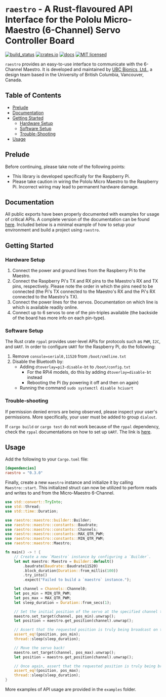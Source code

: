 # `raestro` - A Rust-flavoured API Interface for the Pololu Micro-Maestro (6-Channel) Servo Controller Board
[![build\_status](https://github.com/raunakab/raestro/actions/workflows/main.yml/badge.svg)](https://github.com/raunakab/raestro/actions/workflows/main.yml)
[![crates.io](https://meritbadge.herokuapp.com/raestro)](https://crates.io/crates/raestro)
[![docs](https://docs.rs/raestro/badge.svg)](https://docs.rs/crate/raestro)
[![MIT licensed](https://img.shields.io/badge/license-MIT-blue.svg)](LICENSE.md)

`raestro` provides an easy-to-use interface to communicate with the 6-Channel Maestro.
It is developed and maintained by [UBC Bionics, Ltd.](https://ubcbionics.com/), a design team based in the University of British Columbia, Vancouver, Canada.

## Table of Contents
- [Prelude](#Prelude)
- [Documentation](#Documentation)
- [Getting Started](#Getting-Started)
	- [Hardware Setup](#Hardware-Setup)
	- [Software Setup](#Software-Setup)
	- [Trouble-Shooting](#Trouble-Shooting)
- [Usage](#Usage)

## Prelude
Before continuing, please take note of the following points:

-
	This library is developed specifically for the Raspberry Pi.
-
	Please take caution in wiring the Pololu Micro Maestro to the Raspberry Pi.
	Incorrect wiring may lead to permanent hardware damage.

## Documentation
All public exports have been properly documented with examples for usage of critical APIs.
A complete version of the documentation can be found [here](https://docs.rs/raestro).
Included below is a minimal example of how to setup your environment and build a project using `raestro`.

## Getting Started

### Hardware Setup
1.
	Connect the power and ground lines from the Raspberry Pi to the Maestro.
2.
	Connect the Raspberry Pi's TX and RX pins to the Maestro's RX and TX pins, respectively.
	Please note the order in which the pins need to be connected (the Pi's TX connected to the Maestro's RX and the Pi's RX connected to the Maestro's TX).
3.
	Connect the power lines for the servos.
	Documentation on which line is which is available readily online.
4.
	Connect up to 6 servos to one of the pin-triples available (the backside of the board has more info on each pin-type).

### Software Setup
The Rust crate `rppal` provides user-level APIs for protocols such as `PWM`, `I2C`, and `UART`.
In order to configure `UART` for the Raspberry Pi, do the following:

1.
	Remove `console=serial0,11520` from `/boot/cmdline.txt`
2.
	Disable the Bluetooth by:
	* Adding `dtoverlay=pi3-disable-bt` to `/boot/config.txt`
		* For the RPi4 models, do this by adding `dtoverlay=disable-bt` instead
		* Rebooting the Pi (by powering it off and then on again)
	* Running the command `sudo systemctl disable hciuart`

### Trouble-shooting
If permission denied errors are being observed, please inspect your user's permissions.
More specifically, your user must be added to group `dialout`.

If `cargo build` or `cargo test` do not work because of the `rppal` dependency, check the `rppal` documentations on how to set up `UART`.
The link is [here](https://docs.rs/rppal/0.11.3/rppal/uart/index.html).

## Usage
Add the following to your `Cargo.toml` file:
```toml
[dependencies]
raestro = "0.3.0"
```

Finally, create a new `maestro` instance and initialize it by calling `Maestro::start`.
This initialized struct can now be utilized to perform reads and writes to and from the Micro-Maestro 6-Channel.
```rust
use std::convert::TryInto;
use std::thread;
use std::time::Duration;

use raestro::maestro::builder::Builder;
use raestro::maestro::constants::Baudrate;
use raestro::maestro::constants::Channels;
use raestro::maestro::constants::MAX_QTR_PWM;
use raestro::maestro::constants::MIN_QTR_PWM;
use raestro::maestro::Maestro;

fn main() -> ! {
	// Create a new `Maestro` instance by configuring a `Builder`.
    let mut maestro: Maestro = Builder::default()
        .baudrate(Baudrate::Baudrate11520)
        .block_duration(Duration::from_millis(100))
        .try_into()
        .expect("Failed to build a `maestro` instance.");

    let channel = Channels::Channel0;
    let pos_min = MIN_QTR_PWM;
    let pos_max = MAX_QTR_PWM;
    let sleep_duration = Duration::from_secs(1);

	// Set the initial position of the servo at the specified channel to the specified location!
	maestro.set_target(channel, pos_min).unwrap();
	let position = maestro.get_position(channel).unwrap();

	// Assert that the requested position is truly being broadcast on the requested channel.
	assert_eq!(position, pos_min);
	thread::sleep(sleep_duration);

	// Move the servo back!
	maestro.set_target(channel, pos_max).unwrap();
	let position = maestro.get_position(channel).unwrap();

	// Once again, assert that the requested position is truly being broadcast on the requested channel.
	assert_eq!(position, pos_max);
	thread::sleep(sleep_duration);
}

```
More examples of API usage are provided in the `examples` folder.
